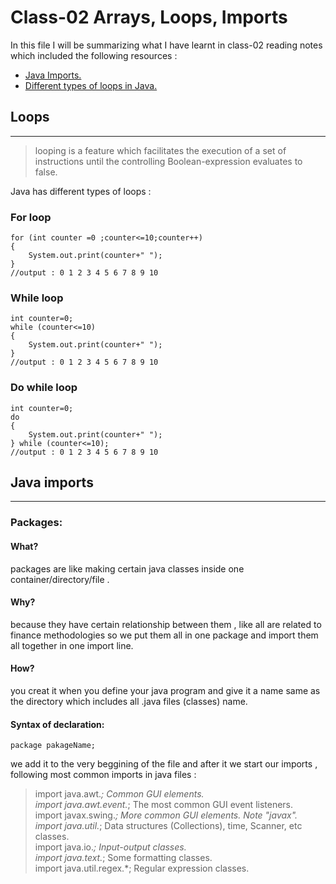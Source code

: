 # Class-02 Arrays, Loops, Imports

In this file I will be summarizing what I have learnt in class-02 reading notes which included the following resources : 
- [Java Imports.](https://perso.ensta-paris.fr/~diam/java/online/notes-java/language/10basics/import.html)
- [Different types of loops in Java.](https://www.baeldung.com/java-loops)


## Loops 
***
> looping is a feature which facilitates the execution of a set of instructions until the controlling Boolean-expression evaluates to false.

Java has different types of loops :
### For loop 
```
for (int counter =0 ;counter<=10;counter++)
{
    System.out.print(counter+" ");
}
//output : 0 1 2 3 4 5 6 7 8 9 10 
```

### While loop 
```
int counter=0;
while (counter<=10)
{
    System.out.print(counter+" ");
}
//output : 0 1 2 3 4 5 6 7 8 9 10 
```

### Do while loop 
```
int counter=0;
do
{
    System.out.print(counter+" ");
} while (counter<=10);
//output : 0 1 2 3 4 5 6 7 8 9 10 
```
## Java imports
***
### Packages:
#### What?
packages are like making certain java classes inside one container/directory/file .

#### Why?
because they have certain relationship between them , like all are related to finance methodologies so we put them all in one package and import them all together in one import line. 

#### How?
you creat it when you define your java program and give it a name same as the directory which includes all .java files (classes) name. 

#### Syntax of declaration:

```
package pakageName;
```
we add it to the very beggining of the file and after it we start our imports , following most common imports in java files :

>import java.awt.*;	Common GUI elements.  
import java.awt.event.*;	The most common GUI event listeners.  
import javax.swing.*;	More common GUI elements. Note "javax".  
import java.util.*;	Data structures (Collections), time, Scanner, etc classes.  
import java.io.*;	Input-output classes.  
import java.text.*;	Some formatting classes.  
import java.util.regex.*;	Regular expression classes.  

<!-- taken from Java Notes Packages and Import -->
